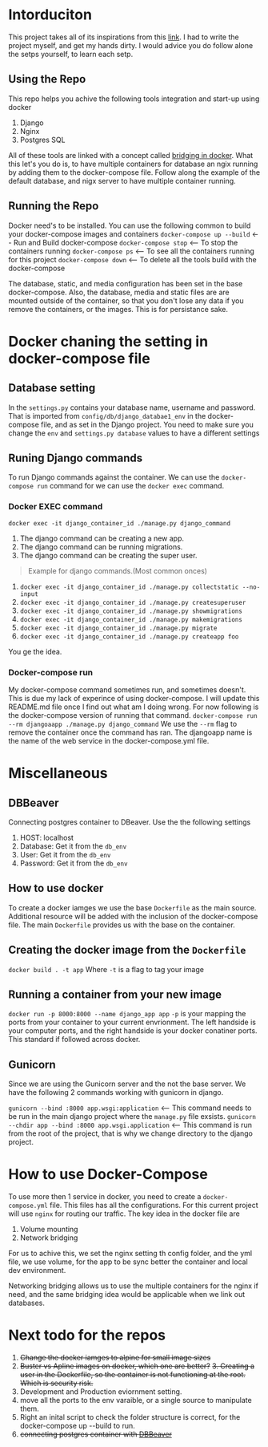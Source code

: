 # Intorduciton
This project takes all of its inspirations from this [link](http://pawamoy.github.io/2018/02/01/docker-compose-django-postgres-nginx.html). I had to write the project myself, and get my hands dirty. I would advice you do follow alone the setps yourself, to learn each setp. 

## Using the Repo
This repo helps you achive the following tools integration and start-up using docker
1. Django
2. Nginx
3. Postgres SQL

All of these tools are linked with a concept called [bridging in docker](https://docs.docker.com/network/bridge/). What this let's you do is, to have multiple containers for database an ngix running by adding them to the docker-compose file. Follow along the example of the default database, and nigx server to have multiple container running.

## Running the Repo
Docker need's to be installed. You can use the following common to build your docker-compose images and containers
`docker-compose up --build` <-- Run and Build docker-compose
`docker-compose stop` <-- To stop the containers running
`docker-compose ps` <-- To see all the containers running for this project
`docker-compose down` <-- To delete all the tools build with the docker-compose

The database, static, and media configuration has been set in the base docker-compose. Also, the database, media and static files are are mounted outside of the container, so that you don't lose any data if you remove the containers, or the images. This is for persistance sake. 

# Docker chaning the setting in docker-compose file
## Database setting
In the `settings.py` contains your database name, username and password. That is imported from `config/db/django_databae1_env` in the docker-compose file, and as set in the Django project. You need to make sure you change the `env` and `settings.py database` values to have a different settings

## Runing Django commands
To run Django commands against the container. We can use the `docker-compose run` command for we can use the `docker exec` command.

### Docker EXEC command
`docker exec -it django_container_id ./manage.py django_command`
1. The django command can be creating a new app.
2. The django command can be running migrations.
3. The django command can be creating the super user.

> Example for django commands.(Most common onces)
1. `docker exec -it django_container_id ./manage.py collectstatic --no-input`
2. `docker exec -it django_container_id ./manage.py createsuperuser`
3. `docker exec -it django_container_id ./manage.py showmigrations`
4. `docker exec -it django_container_id ./manage.py makemigrations`
5. `docker exec -it django_container_id ./manage.py migrate`
6. `docker exec -it django_container_id ./manage.py createapp foo`

You ge the idea.

### Docker-compose run
My docker-compose command sometimes run, and sometimes doesn't. This is due my lack of experince of using docker-compose. I will update this README.md file once I find out what am I doing wrong. For now following is the docker-compose version of running that command.
`docker-compose run --rm djangoaapp ./manage.py django_command`
We use the `--rm` flag to remove the container once the command has ran. The djangoapp name is the name of the web service in the docker-compose.yml file.

# Miscellaneous

## DBBeaver
Connecting postgres container to DBeaver. Use the the following settings
1. HOST: localhost
2. Database: Get it from the `db_env`
3. User: Get it from the `db_env`
4. Password: Get it from the `db_env`

## How to use docker
To create a docker iamges we use the base `Dockerfile` as the main source. Additional resource will be added with the inclusion of the docker-compose file. The main `Dockerfile` provides us with the base on the container. 

## Creating the docker image from the `Dockerfile`
`docker build . -t app`
Where `-t` is a flag to tag your image

## Running a container from your new image
`docker run -p 8000:8000 --name django_app app`
`-p` is your mapping the ports from your container to your current envrionment. The left handside is your computer ports, and the right handside is your docker conatiner ports. This standard if followed across docker.

## Gunicorn
Since we are using the Gunicorn server and the not the base server. We have the following 2 commands working with gunicorn in django.

`gunicorn --bind :8000 app.wsgi:application` <-- This command needs to be run in the main django project where the `manage.py` file exsists.
`gunicorn --chdir app --bind :8000 app.wsgi.application` <-- This command is run from the root of the project, that is why we change directory to the django project.

# How to use Docker-Compose
To use more then 1 service in docker, you need to create a `docker-compose.yml` file. This files has all the configurations. For this current project will use `nginx` for routing our traffic. 
The key idea in the docker file are
1. Volume mounting
2. Network bridging

For us to achive this, we set the nginx setting th config folder, and the yml file, we use volume, for the app to be sync better the container and local dev environment.

Networking bridging allows us to use the multiple containers for the nginx if need, and the same bridging idea would be applicable when we link out databases.


# Next todo for the repos
1. ~~Change the docker iamges to alpine for small image sizes~~
2. ~~Buster vs Apline images on docker, which one are better?~~
~~3. Creating a user in the Dockerfile, so the container is not functioning at the root. Which is security risk.~~
4. Development and Production eviornment setting.
5. move all the ports to the env varaible, or a single source to manipulate them.
6. Right an inital script to check the folder structure is correct, for the docker-compose up --build to run.
7. ~~connecting postgres container with [DBBeaver](https://dbeaver.io/)~~
